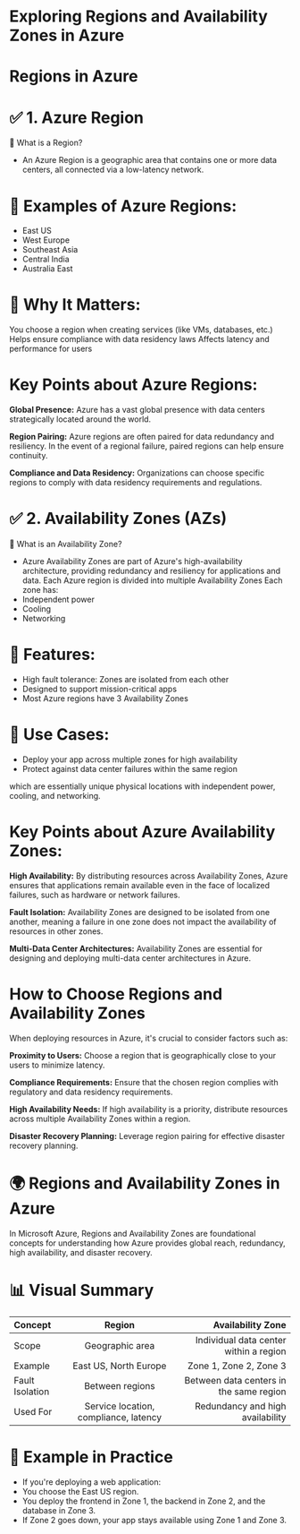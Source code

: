 # Exploring Regions and Availability Zones in Azure
# Regions in Azure
# ✅ 1. Azure Region
📌 What is a Region?
- An Azure Region is a geographic area that contains one or more data centers, all connected via a low-latency network.

# 🔹 Examples of Azure Regions:
- East US
- West Europe
- Southeast Asia
- Central India
- Australia East

# 🎯 Why It Matters:
You choose a region when creating services (like VMs, databases, etc.)
Helps ensure compliance with data residency laws
Affects latency and performance for users

# Key Points about Azure Regions:
**Global Presence:** Azure has a vast global presence with data centers strategically located around the world.

**Region Pairing:** Azure regions are often paired for data redundancy and resiliency. In the event of a regional failure, paired regions can help ensure continuity.

**Compliance and Data Residency:** Organizations can choose specific regions to comply with data residency requirements and regulations.

# ✅ 2. Availability Zones (AZs)
📌 What is an Availability Zone?
- Azure Availability Zones are part of Azure's high-availability architecture, providing redundancy and resiliency for applications and data. Each Azure region is divided into multiple Availability Zones Each zone has:
- Independent power
- Cooling
- Networking

# 🔹 Features:
- High fault tolerance: Zones are isolated from each other
- Designed to support mission-critical apps
- Most Azure regions have 3 Availability Zones

# 🎯 Use Cases:
- Deploy your app across multiple zones for high availability
- Protect against data center failures within the same region

 which are essentially unique physical locations with independent power, cooling, and networking.

# Key Points about Azure Availability Zones:
**High Availability:** By distributing resources across Availability Zones, Azure ensures that applications remain available even in the face of localized failures, such as hardware or network failures.

**Fault Isolation:**  Availability Zones are designed to be isolated from one another, meaning a failure in one zone does not impact the availability of resources in other zones.

**Multi-Data Center Architectures:** Availability Zones are essential for designing and deploying multi-data center architectures in Azure.

# How to Choose Regions and Availability Zones
When deploying resources in Azure, it's crucial to consider factors such as:

**Proximity to Users:** Choose a region that is geographically close to your users to minimize latency.

**Compliance Requirements:** Ensure that the chosen region complies with regulatory and data residency requirements.

**High Availability Needs:** If high availability is a priority, distribute resources across multiple Availability Zones within a region.

**Disaster Recovery Planning:** Leverage region pairing for effective disaster recovery planning.

# 🌍 Regions and Availability Zones in Azure
In Microsoft Azure, Regions and Availability Zones are foundational concepts for understanding how Azure provides global reach, redundancy, high availability, and disaster recovery.

# 📊 Visual Summary

| Concept | Region| Availability Zone |
|:-----------|:------------:|------------:|
| Scope       |  Geographic area       | Individual data center within a region       |
| Example          | East US, North Europe          | Zone 1, Zone 2, Zone 3          |
| Fault  Isolation         | Between regions            | Between data centers in the same region           |
| Used For         | Service location, compliance, latency           | Redundancy and high availability           |

# 🔄 Example in Practice
- If you're deploying a web application:
- You choose the East US region.
- You deploy the frontend in Zone 1, the backend in Zone 2, and the database in Zone 3.
- If Zone 2 goes down, your app stays available using Zone 1 and Zone 3.

